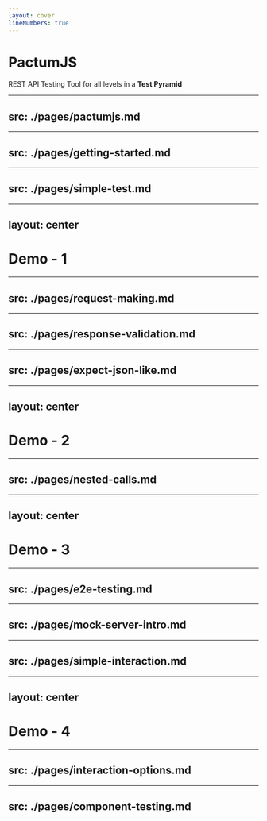```yaml
---
layout: cover
lineNumbers: true
---
```


# PactumJS

REST API Testing Tool for all levels in a **Test Pyramid**

---
src: ./pages/pactumjs.md
---

---
src: ./pages/getting-started.md
---

---
src: ./pages/simple-test.md
---

---
layout: center
---

# Demo - 1

---
src: ./pages/request-making.md
---

---
src: ./pages/response-validation.md
---

---
src: ./pages/expect-json-like.md
---

---
layout: center
---

# Demo - 2

---
src: ./pages/nested-calls.md
---

---
layout: center
---

# Demo - 3

---
src: ./pages/e2e-testing.md
---

---
src: ./pages/mock-server-intro.md
---

---
src: ./pages/simple-interaction.md
---

---
layout: center
---

# Demo - 4

---
src: ./pages/interaction-options.md
---

---
src: ./pages/component-testing.md
---